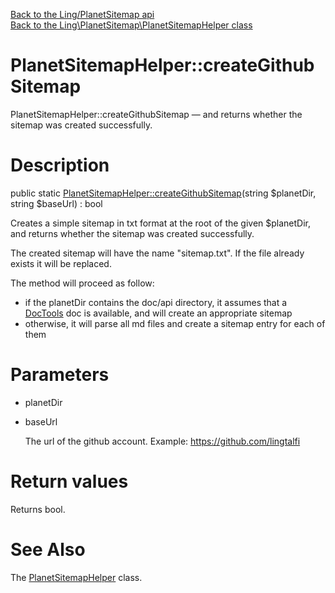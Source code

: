 [Back to the Ling/PlanetSitemap api](https://github.com/lingtalfi/PlanetSitemap/blob/master/doc/api/Ling/PlanetSitemap.md)<br>
[Back to the Ling\PlanetSitemap\PlanetSitemapHelper class](https://github.com/lingtalfi/PlanetSitemap/blob/master/doc/api/Ling/PlanetSitemap/PlanetSitemapHelper.md)


PlanetSitemapHelper::createGithubSitemap
================



PlanetSitemapHelper::createGithubSitemap — and returns whether the sitemap was created successfully.




Description
================


public static [PlanetSitemapHelper::createGithubSitemap](https://github.com/lingtalfi/PlanetSitemap/blob/master/doc/api/Ling/PlanetSitemap/PlanetSitemapHelper/createGithubSitemap.md)(string $planetDir, string $baseUrl) : bool




Creates a simple sitemap in txt format at the root of the given $planetDir,
and returns whether the sitemap was created successfully.

The created sitemap will have the name "sitemap.txt".
If the file already exists it will be replaced.


The method will proceed as follow:

- if the planetDir contains the doc/api directory, it assumes that a [DocTools](https://github.com/lingtalfi/DocTools) doc is available,
and will create an appropriate sitemap
- otherwise, it will parse all md files and create a sitemap entry for each of them




Parameters
================


- planetDir

    

- baseUrl

    The url of the github account.
Example: https://github.com/lingtalfi


Return values
================

Returns bool.








See Also
================

The [PlanetSitemapHelper](https://github.com/lingtalfi/PlanetSitemap/blob/master/doc/api/Ling/PlanetSitemap/PlanetSitemapHelper.md) class.



